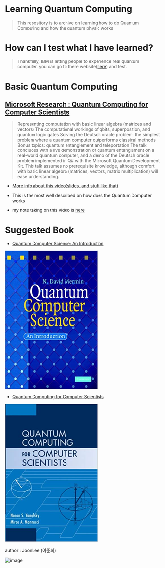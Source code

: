 # Learning Quantum Computing
> This repository is to archive on learning how to do Quantum Computing and how the quantum physic works

# How can I test what I have learned?
> Thankfully, IBM is letting people to experience real quantum computer.
you can go to there website([here](https://www.ibm.com/quantum-computing/technology/experience)) and test.

# Basic Quantum Computing

## [Microsoft Research : Quantum Computing for Computer Scientists](https://www.youtube.com/watch?v=F_Riqjdh2oM)

 > Representing computation with basic linear algebra (matrices and vectors)
The computational workings of qbits, superposition, and quantum logic gates
Solving the Deutsch oracle problem: the simplest problem where a quantum computer outperforms classical methods
Bonus topics: quantum entanglement and teleportation
The talk concludes with a live demonstration of quantum entanglement on a real-world quantum computer, and a demo of the Deutsch oracle problem implemented in Q# with the Microsoft Quantum Development Kit. This talk assumes no prerequisite knowledge, although comfort with basic linear algebra (matrices, vectors, matrix multiplication) will ease understanding.

* [More info about this video(slides..and stuff like that)](https://www.microsoft.com/en-us/research/video/quantum-computing-computer-scientists/#!related_info)

* This is the most well described on how does the Quantum Computer works

* my note taking on this video is [here](https://github.com/JoonLee-K/QuantumComputingLearning/blob/master/Quantum%20computer.pdf)

# Suggested Book
* [Quantum Computer Science: An Introduction](https://www.amazon.com/Quantum-Computer-Science-David-Mermin-ebook/dp/B00AHTN53S/ref=sr_1_1?keywords=quantum+computer+science&qid=1571995128&s=digital-text&sr=1-1)

<img src="https://github.com/JoonLee-K/QuantumComputingLearning/blob/master/QuantumComputerScience.jpg" width="300px" height="450px" title="px(픽셀) 크기 설정" alt="RubberDuck"></img><br/>

* [Quantum Computing for Computer Scientists](https://www.amazon.com/Quantum-Computing-Computer-Scientists-Yanofsky-ebook/dp/B00AHTN5NS)

<img src="https://github.com/JoonLee-K/QuantumComputingLearning/blob/master/untitled.jpg" width="300px" height="450px" title="px(픽셀) 크기 설정" alt="RubberDuck"></img><br/>

author : JoonLee (이준희)

![image](https://user-images.githubusercontent.com/35446381/230073520-b4295427-1b33-49a0-b9a7-679fa8f75aa6.png)
